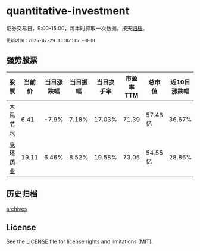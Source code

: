 # quantitative-investment

证券交易日，9:00-15:00，每半时抓取一次数据，按天[归档](archives)。

`更新时间：2025-07-29 13:02:15 +0800`

## 强势股票

|股票|当前价|当日涨跌幅|当日振幅|当日换手率|市盈率TTM|总市值|近10日涨跌幅|
|----|----|----|----|----|----|----|----|
|[大禹节水](https://xueqiu.com/S/SZ300021)|6.41|-7.9%|7.18%|17.03%|71.39|57.48亿|36.67%|
|[联环药业](https://xueqiu.com/S/SH600513)|19.11|6.46%|8.52%|19.58%|73.05|54.55亿|28.86%|

## 历史归档

[archives](archives)

## License

See the [LICENSE](LICENSE) file for license rights and limitations (MIT).